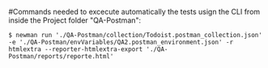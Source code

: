 #Commands needed to excecute automatically the tests usign the CLI from inside the Project folder "QA-Postman":

	$ newman run './QA-Postman/collection/Todoist.postman_collection.json' -e './QA-Postman/envVariables/QA2.postman_environment.json' -r htmlextra --reporter-htmlextra-export './QA-Postman/reports/reporte.html'